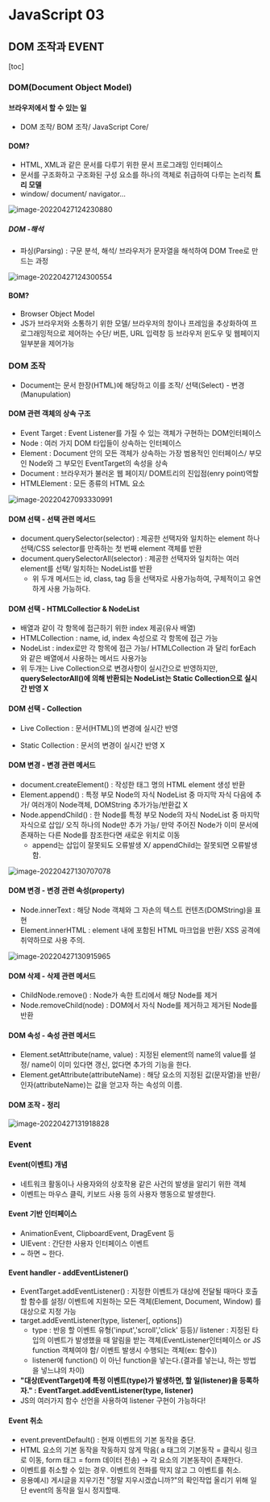 # JavaScript 03
## DOM 조작과 EVENT
[toc]

### DOM(Document Object Model)
#### 브라우저에서 할 수 있는 일
- DOM 조작/ BOM 조작/ JavaScript Core/
#### DOM?
- HTML, XML과 같은 문서를 다루기 위한 문서 프로그래밍 인터페이스
- 문서를 구조화하고 구조화된 구성 요소를 하나의 객체로 취급하여 다루는 논리적 **트리 모델**
- window/ document/ navigator...

![image-20220427124230880](README.assets/image-20220427124230880.png)

##### DOM -해석
- 파싱(Parsing) : 구문 분석, 해석/ 브라우저가 문자열을 해석하여 DOM Tree로 만드는 과정

![image-20220427124300554](README.assets/image-20220427124300554.png)

#### BOM?
- Browser Object Model
- JS가 브라우저와 소통하기 위한 모델/ 브라우저의 창이나 프레임을 추상화하여 프로그래밍적으로 제어하는 수단/ 버튼, URL 입력창 등 브라우저 윈도우 및 웹페이지 일부분을 제어가능

### DOM 조작
- Document는 문서 한장(HTML)에 해당하고 이를 조작/ 선택(Select) - 변경(Manupulation)
#### DOM 관련 객체의 상속 구조
- Event Target : Event Listener를 가질 수 있는 객체가 구현하는 DOM인터페이스
- Node : 여러 가지 DOM 타입들이 상속하는 인터페이스
- Element : Document 안의 모든 객체가 상속하는 가장 범용적인 인터페이스/ 부모인 Node와 그 부모인 EventTarget의 속성을 상속
- Document : 브라우저가 불러온 웹 페이지/ DOM트리의 진입점(enry point)역할
- HTMLElement : 모든 종류의 HTML 요소

![image-20220427093330991](README.assets/image-20220427093330991.png)

#### DOM **선택** - 선택 관련 메서드
- document.querySelector(selector) : 제공한 선택자와 일치하는 element 하나 선택/CSS selector를 만족하는 첫 번째 element 객체를 반환
- document.querySelectorAll(selector) : 제공한 선택자와 일치하는 여러 element를 선택/ 일치하는 NodeList를 반환
	- 위 두개 메서드는 id, class, tag 등을 선택자로 사용가능하여, 구체적이고 유연하게 사용 가능하다.
#### DOM 선택 - HTMLCollectior & NodeList
- 배열과 같이 각 항목에 접근하기 위한 index 제공(유사 배열)
- HTMLCollection : name, id, index 속성으로 각 항목에 접근 가능
- NodeList : index로만 각 항목에 접근 가능/ HTMLCollection 과 달리 forEach와 같은 배열에서 사용하는 메서드 사용가능
- 위 두개는 Live Collection으로 변경사항이 실시간으로 반영하지만, **querySelectorAll()에 의해 반환되는 NodeList는 Static Collection으로 실시간 반영 X**

#### DOM 선택 - Collection
- Live Collection : 문서(HTML)의 변경에 실시간 반영

- Static Collection : 문서의 변경이 실시간 반영 X

  
#### DOM 변경 - 변경 관련 메서드
- document.createElement() : 작성한 태그 명의 HTML element 생성 반환
- Element.append() : 특정 부모 Node의 자식 NodeList 중 마지막 자식 다음에 추가/ 여러개이 Node객체, DOMString 추가가능/반환값 X
- Node.appendChild() : 한 Node를 특정 부모 Node의 자식 NodeList 중 마지막 자식으로 삽입/ 오직 하나의 Node만 추가 가능/ 만약 주어진 Node가 이미 문서에 존재하는 다른 Node를 참조한다면 새로운 위치로 이동
  - append는 삽입이 잘못되도 오류발생 X/ appendChild는 잘못되면 오류발생함.


![image-20220427130707078](README.assets/image-20220427130707078.png)



#### DOM 변경 - 변경 관련 속성(property)
- Node.innerText : 해당 Node 객체와 그 자손의 텍스트 컨텐츠(DOMString)을 표현
- Element.innerHTML : element 내에 포함된 HTML 마크업을 반환/ XSS 공격에 취약하므로 사용 주의.

![image-20220427130915965](README.assets/image-20220427130915965.png)



#### DOM 삭제 - 삭제 관련 메서드
- ChildNode.remove() : Node가 속한 트리에서 해당 Node를 제거
- Node.removeChild(node) : DOM에서 자식 Node를 제거하고 제거된 Node를 반환

#### DOM 속성 - 속성 관련 메서드
- Element.setAttribute(name, value) : 지정된 element의 name의 value를 설정/ name이 이미 있다면 갱신, 없다면 추가의 기능을 한다.
- Element.getAttribute(attributeName) : 해당 요소의 지정된 값(문자열)을 반환/ 인자(attributeName)는 값을 얻고자 하는 속성의 이름.

#### DOM 조작 - 정리

![image-20220427131918828](README.assets/image-20220427131918828.png)

### Event
####  Event(이벤트) 개념
- 네트워크 활동이나 사용자와의 상호작용 같은 사건의 발생을 알리기 위한 객체
- 이벤트는 마우스 클릭, 키보드 사용 등의 사용자 행동으로 발생한다.

#### Event 기반 인터페이스
- AnimationEvent, ClipboardEvent, DragEvent 등
- UIEvent : 간단한 사용자 인터페이스 이벤트
- ~ 하면 ~ 한다.

#### Event handler - addEventListener()
- EventTarget.addEventListener() : 지정한 이벤트가 대상에 전달될 때마다 호출할 함수를 설정/ 이벤트에 지원하는 모든 객체(Element, Document, Window) 를 대상으로 지정 가능
- target.addEventListener(type, listener[, options])
	- type : 반응 할 이벤트 유형('input','scroll','click' 등등)/ listener : 지정된 타입의 이벤트가 발생했을 때 알림을 받는 객체(EventListener인터페이스 or JS function 객체여야 함/ 이벤트 발생시 수행되는 객체(ex: 함수))
	- listener에 function() 이 아닌 function을 넣는다.(결과를 넣는냐, 하는 방법을 넣느냐의 차이)
- **"대상(EventTarget)에 특정 이벤트(type)가 발생하면, 할 일(listener)을 등록하자." : EventTarget.addEventListener(type, listener)**
- JS의 여러가지 함수 선언을 사용하여 listener 구현이 가능하다!

#### Event 취소
- event.preventDefault() : 현재 이벤트의 기본 동작을 중단.
- HTML 요소의 기본 동작을 작동하지 않게 막음( a 태그의 기본동작 = 클릭시 링크로 이동, form 태그 = form 데이터 전송) → 각 요소의 기본동작이 존재한다.
- 이벤트를 취소할 수 있는 경우. 이벤트의 전파를 막지 않고 그 이벤트를 취소.
- 응용예시) 게시글을 지우기전 "정말 지우시겠습니까?"의 확인작업 올리기 위해 일단 event의 동작을 일시 정지할때.

